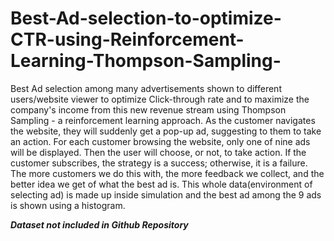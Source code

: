 # Best-Ad-selection-to-optimize-CTR-using-Reinforcement-Learning-Thompson-Sampling-
Best Ad selection among many advertisements shown to different users/website viewer to optimize Click-through rate and to maximize the company's income from this new revenue stream using Thompson Sampling - a reinforcement learning approach. As the customer navigates the website, they will suddenly get a pop-up ad, suggesting to them to take an action. For each customer browsing the website, only one of nine ads will be displayed. Then the user will choose, or not, to take action. If the customer subscribes, the strategy is a success; otherwise, it is a failure. The more customers we do this with, the more feedback we collect, and the better idea we get of what the best ad is. This whole data(environment of selecting ad) is made up inside simulation and the best ad among the 9 ads is shown using a histogram.

***Dataset not included in Github Repository***

